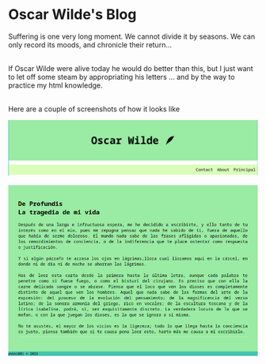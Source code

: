 <h1> Oscar Wilde's Blog </h1>
<p>
Suffering is one very long moment. We cannot divide it by seasons. We can only record its moods, and chronicle their return... <br>

<br> If Oscar Wilde were alive today he would do better than this, but I just want to let off some steam by appropriating his letters ... and by the way to practice my html knowledge. <br>

<br>Here are a couple of screenshots of how it looks like <br> 
</p> 

![Encabezado](https://github.com/fiem1001/Oscar-Wilde-s-Blog/blob/main/Wilde.png)

![Texto](https://github.com/fiem1001/Oscar-Wilde-s-Blog/blob/main/La%20trag.png) 
